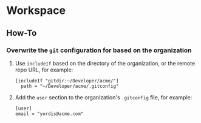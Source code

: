 # Workspace

## How-To

### Overwrite the `git` configuration for based on the organization

1. Use `includeIf` based on the directory of the organization, or the remote repo URL, for example:

    ```.gitconfig
    [includeIf "gitdir:~/Developer/acme/"]
      path = "~/Developer/acme/.gitconfig"
    ```

2. Add the `user` section to the organization's `.gitconfig` file, for example:

    ```.gitconfig
    [user]
    email = "yordis@acme.com"
    ```
